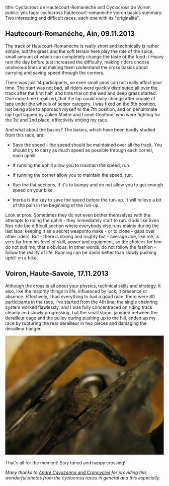 title: Cyclocross de Hautecourt-Romanèche and Cyclocross de Voiron
public: yes
tags: cyclocross
      hautecourt-romanèche
      voiron
      basics
summary: Two interesting and difficult races, each one with its "originalité".

## Hautecourt-Romanéche, Ain, 09.11.2013

The track of Hatecourt-Romanéche is really short and technically is rather
simple, but the grass and the soft terrain here play the role of the spice,
small amount of which can completely change the taste of the food :) Heavy rain
the day before just increased the difficulty, making riders choose unobvious
lines and making them understand the cross basics about carrying and saving
speed through the corners.

There was just 14 participants, so even small jams can not really affect your
time. The start was not bad, all riders were quickly distributed all over the
track after the first half, and time trial on the wed and deep grass started.
One more time I realized, that the lap could really change after couple of laps
under the wheels of senior category. I was fixed on the 8th position, not being
able to approach myself to the 7th position, and on penultimate lap I got lapped
by Julien Maitre and Lionel Genthon, who were fighting for the 1st and 2nd place,
effectively ending my race.

And what about the basics? The basics, which have been hardly studied from this race,
are:

- Save the speed - the speed should be maintained over all the track. You should
  try to carry as much speed as possible through each corner, each uphill.

- If running the uphill allow you to maintain the speed, run.

- If running the corner allow you to maintain the speed, run.

- Run the flat sections, if it's to bumpy and do not allow you to get enough
  speed on your bike.

- Inertia is the key to save the speed before the run-up. It will relieve a bit
  of the pain in the beginning of the run-up. 

Look at pros. Sometimes they do not even bother themselves with the attempts
to riding the uphill - they immediately start to run. Gods like Sven Nys ride
the difficult section where everybody else runs mainly during the last laps,
keeping it as a secret weaponto make - or to close - gaps over other riders.
But - there is strong and mighty but - average Joe, like me, is very far from his
level of skill, power and equipment, so the choices for him do not suit me, that's
obvious. In other words, do not follow the fashion - follow the reality of life.
Running can be damn better than slowly pushing uphill on a bike.

## Voiron, Haute-Savoie, 17.11.2013

Although the cross is all about your physics, technical skills and strategy, it
also, like the majority things in life, influenced by luck, it presence or
absence. Effectively, I had everything to had a good race: there were 80 participants
in the race, I've started from the 4th line; the single chainring system worked
flawlessly, and I was fully concentraced on riding track cleanly and slowly
progressing, but the small stone, jammed between the derailleur cage and the pulley
during pushing up to the hill, ended up my race by rupturing the rear derailleur
in two pieces and damaging the derailleur hanger.

![jammed_stone](/static/img/2013/11/18/jammed_stone.jpeg)

That's all for the moment! Stay tuned and happy crossing!

_Many thanks to [André Cavazanna and
Crancycles](http://www.crancycles.com/index.php?page=acceuil) for providing this
wonderful photos from the cyclocross races in general and this especially._

